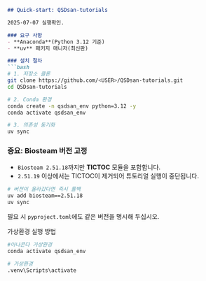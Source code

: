 ````markdown
## Quick‑start: QSDsan‑tutorials

2025-07-07 실행확인.

### 요구 사항
- **Anaconda**(Python 3.12 기준)  
- **uv** 패키지 매니저(최신판)

### 설치 절차
```bash
# 1. 저장소 클론
git clone https://github.com/<USER>/QSDsan-tutorials.git
cd QSDsan-tutorials

# 2. Conda 환경
conda create -n qsdsan_env python=3.12 -y
conda activate qsdsan_env

# 3. 의존성 동기화
uv sync
````

### 중요: Biosteam 버전 고정

* `Biosteam 2.51.18`까지만 **TICTOC** 모듈을 포함합니다.
* `2.51.19` 이상에서는 TICTOC이 제거되어 튜토리얼 실행이 중단됩니다.

```bash
# 버전이 올라갔다면 즉시 롤백
uv add biosteam==2.51.18
uv sync
```

필요 시 `pyproject.toml`에도 같은 버전을 명시해 두십시오.


가상환경 실행 방법
```bash
#아나콘다 가상환경
conda activate qsdsan_env

# 가상환경
.venv\Scripts\activate
```